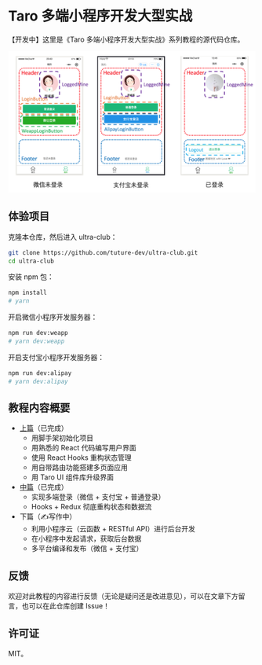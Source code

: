 # Taro 多端小程序开发大型实战

【开发中】这里是《Taro 多端小程序开发大型实战》系列教程的源代码仓库。

![](./tuture-assets/components.png)

## 体验项目

克隆本仓库，然后进入 ultra-club：

```bash
git clone https://github.com/tuture-dev/ultra-club.git
cd ultra-club
```

安装 npm 包：

```bash
npm install
# yarn
```

开启微信小程序开发服务器：

```bash
npm run dev:weapp
# yarn dev:weapp
```

开启支付宝小程序开发服务器：

```bash
npm run dev:alipay
# yarn dev:alipay
```

## 教程内容概要

- [上篇](https://juejin.im/post/5e046c4fe51d45584221e508)（已完成）
  - 用脚手架初始化项目
  - 用熟悉的 React 代码编写用户界面
  - 使用 React Hooks 重构状态管理
  - 用自带路由功能搭建多页面应用
  - 用 Taro UI 组件库升级界面
- [中篇](https://juejin.im/post/5e0891b66fb9a0165936fb0b)（已完成）
  - 实现多端登录（微信 + 支付宝 + 普通登录）
  - Hooks + Redux 彻底重构状态和数据流
- 下篇（✍️写作中）
  - 利用小程序云（云函数 + RESTful API）进行后台开发
  - 在小程序中发起请求，获取后台数据
  - 多平台编译和发布（微信 + 支付宝）

## 反馈

欢迎对此教程的内容进行反馈（无论是疑问还是改进意见），可以在文章下方留言，也可以在此仓库创建 Issue！

## 许可证

MIT。
